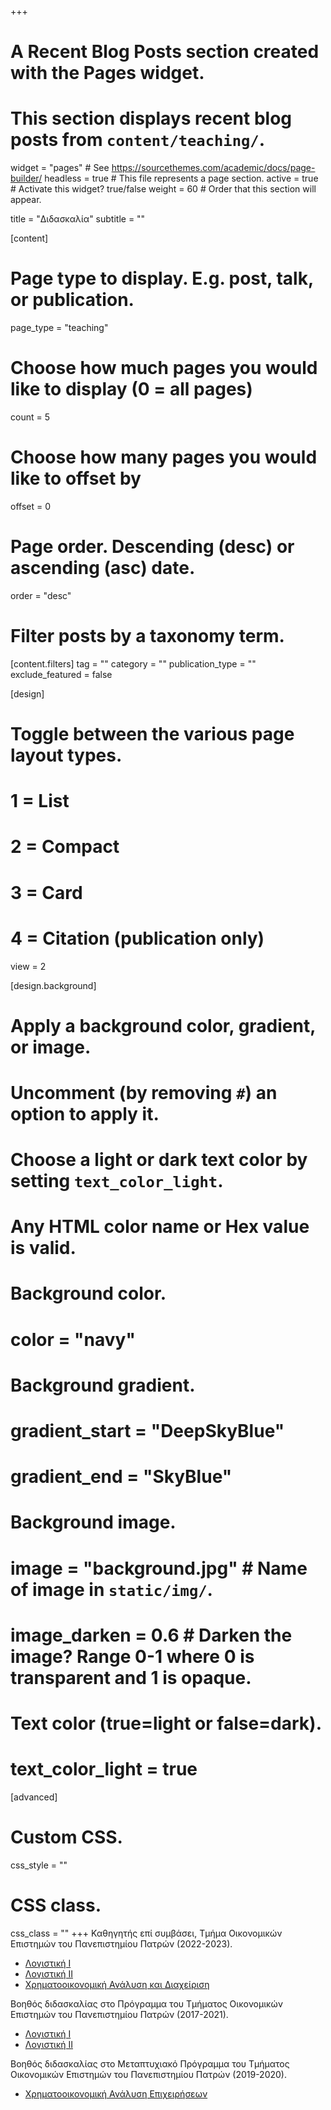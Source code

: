 +++
# A Recent Blog Posts section created with the Pages widget.
# This section displays recent blog posts from `content/teaching/`.

widget = "pages"  # See https://sourcethemes.com/academic/docs/page-builder/
headless = true  # This file represents a page section.
active = true  # Activate this widget? true/false
weight = 60  # Order that this section will appear.

title = "Διδασκαλία"
subtitle = ""

[content]


  # Page type to display. E.g. post, talk, or publication.
  page_type = "teaching"
  
  # Choose how much pages you would like to display (0 = all pages)
  count = 5
  
  # Choose how many pages you would like to offset by
  offset = 0

  # Page order. Descending (desc) or ascending (asc) date.
  order = "desc"

  # Filter posts by a taxonomy term.
  [content.filters]
    tag = ""
    category = ""
    publication_type = ""
    exclude_featured = false
  
[design]
  # Toggle between the various page layout types.
  #   1 = List
  #   2 = Compact
  #   3 = Card
  #   4 = Citation (publication only)
  view = 2
  
[design.background]
  # Apply a background color, gradient, or image.
  #   Uncomment (by removing `#`) an option to apply it.
  #   Choose a light or dark text color by setting `text_color_light`.
  #   Any HTML color name or Hex value is valid.
  
  # Background color.
  # color = "navy"
  
  # Background gradient.
  # gradient_start = "DeepSkyBlue"
  # gradient_end = "SkyBlue"
  
  # Background image.
  # image = "background.jpg"  # Name of image in `static/img/`.
  # image_darken = 0.6  # Darken the image? Range 0-1 where 0 is transparent and 1 is opaque.

  # Text color (true=light or false=dark).
  # text_color_light = true  
  
[advanced]
 # Custom CSS. 
 css_style = ""
 
 # CSS class.
 css_class = ""
+++ 
Καθηγητής επί συμβάσει, Τμήμα Οικονομικών Επιστημών του Πανεπιστημίου Πατρών (2022-2023).
* [Λογιστική Ι](https://www.econ.upatras.gr/el/undergraduate/courses/logistiki-i) 
* [Λογιστική ΙΙ](https://www.econ.upatras.gr/el/undergraduate/courses/logistiki-ii) 
* [Χρηματοοικονομική Ανάλυση και Διαχείριση](https://www.econ.upatras.gr/el/undergraduate/courses/hrimatooikonomiki-analysi-kai-diaheirisi) 

Βοηθός διδασκαλίας στο  Πρόγραμμα του Τμήματος Οικονομικών Επιστημών του Πανεπιστημίου Πατρών (2017-2021). 
* [Λογιστική Ι](https://www.econ.upatras.gr/el/undergraduate/courses/logistiki-i) 
* [Λογιστική ΙΙ](https://www.econ.upatras.gr/el/undergraduate/courses/logistiki-ii) 

Βοηθός διδασκαλίας στο Μεταπτυχιακό Πρόγραμμα του Τμήματος Οικονομικών Επιστημών του Πανεπιστημίου Πατρών (2019-2020). 
* [Χρηματοοικονομική Ανάλυση Επιχειρήσεων](http://postgrad.econ.upatras.gr/el/msc/courses/hrimatooikonomiki-analysi-epiheiriseon) 

